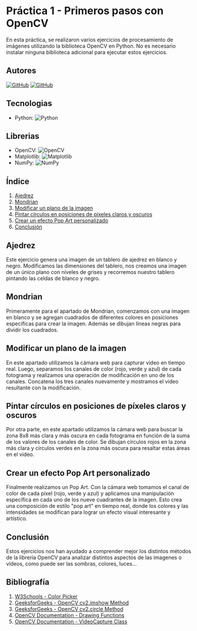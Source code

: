 # Práctica 1 - Primeros pasos con OpenCV

En esta práctica, se realizaron varios ejercicios de procesamiento de imágenes utilizando la biblioteca OpenCV en Python. No es necesario instalar ninguna biblioteca adicional para ejecutar estos ejercicios.

## Autores
[![GitHub](https://img.shields.io/badge/GitHub-Ana%20del%20Carmen%20Santana%20Ojeda-red?style=flat-square&logo=github)](https://github.com/AnaSantana016)
[![GitHub](https://img.shields.io/badge/GitHub-Pablo%20Santana-blue?style=flat-square&logo=github)](https://github.com/pablosanttanaa)

## Tecnologias
  -  Python: ![Python](https://img.shields.io/badge/Python-3.x-blue?style=flat-square&logo=python)

## Librerias 
  - OpenCV: ![OpenCV](https://img.shields.io/badge/OpenCV-Latest-brightgreen?style=flat-square&logo=opencv)
  - Matplotlib: ![Matplotlib](https://img.shields.io/badge/Matplotlib-Latest-yellow?style=flat-square&logo=matplotlib)
  - NumPy: ![NumPy](https://img.shields.io/badge/NumPy-Latest-blueviolet?style=flat-square&logo=numpy)

## Índice

1. [Ajedrez](#ajedrez)
2. [Mondrian](#mondrian)
3. [Modificar un plano de la imagen](#modificar-un-plano-de-la-imagen)
4. [Pintar círculos en posiciones de píxeles claros y oscuros](#pintar-círculos-en-posiciones-de-píxeles-claros-y-oscuros)
5. [Crear un efecto Pop Art personalizado](#crear-un-efecto-pop-art-personalizado)
6. [Conclusión](#conclusión)

## Ajedrez

Este ejercicio genera una imagen de un tablero de ajedrez en blanco y negro. Modificamos las dimensiones del tablero, nos creamos una imagen de un único plano con niveles de grises y recorremos nuestro tablero pintando las celdas de blanco y negro.

## Mondrian

Primeramente para el apartado de Mondrian, comenzamos con una imagen en blanco y se agregan cuadrados de diferentes colores en posiciones específicas para crear la imagen. Además se dibujan líneas negras para dividir los cuadrados.

## Modificar un plano de la imagen

En este apartado utilizamos la cámara web para capturar video en tiempo real. Luego, separamos los canales de color (rojo, verde y azul) de cada fotograma y realizamos una operación de modificación en uno de los canales. Concatena los tres canales nuevamente y mostramos el video resultante con la modificación.

## Pintar círculos en posiciones de píxeles claros y oscuros

Por otra parte, en este apartado utilizamos la cámara web para buscar la zona 8x8 más clara y más oscura en cada fotograma en función de la suma de los valores de los canales de color. Se dibujan círculos rojos en la zona más clara y círculos verdes en la zona más oscura para resaltar estas áreas en el video.

## Crear un efecto Pop Art personalizado

Finalmente realizamos un Pop Art. Con la cámara web tomamos el canal de color de cada píxel (rojo, verde y azul) y aplicamos una manipulación específica en cada uno de los nueve cuadrantes de la imagen. Esto crea una composición de estilo "pop art" en tiempo real, donde los colores y las intensidades se modifican para lograr un efecto visual interesante y artístico.

## Conclusión

Estos ejercicios nos han ayudado a comprender mejor los distintos métodos de la librería OpenCV para analizar distintos aspectos de las imagenes o vídeos, como puede ser las sombras, colores, luces...


## Bibliografía

1. [W3Schools - Color Picker](https://www.w3schools.com/colors/colors_picker.asp)
2. [GeeksforGeeks - OpenCV cv2.imshow Method](https://www.geeksforgeeks.org/python-opencv-cv2-imshow-method/)
3. [GeeksforGeeks - OpenCV cv2.circle Method](https://www.geeksforgeeks.org/python-opencv-cv2-circle-method/)
4. [OpenCV Documentation - Drawing Functions](https://docs.opencv.org/4.x/da/d6e/tutorial_py_geometric_transformations.html)
5. [OpenCV Documentation - VideoCapture Class](https://docs.opencv.org/4.x/da/d6e/tutorial_py_geometric_transformations.html)